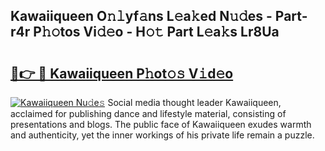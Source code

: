 ## Kawaiiqueen O𝚗𝚕yf𝚊ns L𝚎a𝚔ed N𝚞𝚍es - Part-r4r P𝚑𝚘tos Vi𝚍𝚎o - H𝚘𝚝 Part L𝚎a𝚔s Lr8Ua

# <h2><a href="http://kf25l6.oniu.top/?m=Kawaiiqueen">🔗👉 🔴 Kawaiiqueen P𝚑ot𝚘𝚜 V𝚒d𝚎o</a></h2>

[![Kawaiiqueen Nu𝚍e𝚜](https://i.imgur.com/0qMVB7G.gif)](http://kf25l6.oniu.top/?m=Kawaiiqueen)
Social media thought leader Kawaiiqueen, acclaimed for publishing dance and lifestyle material, consisting of presentations and blogs. The public face of Kawaiiqueen exudes warmth and authenticity, yet the inner workings of his private life remain a puzzle.  
